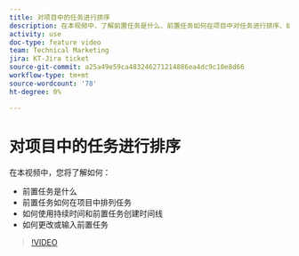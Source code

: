 ```yaml
---
title: 对项目中的任务进行排序
description: 在本视频中，了解前置任务是什么、前置任务如何在项目中对任务进行排序、如何使用持续时间和前置任务创建时间线、如何更改或输入前置任务
activity: use
doc-type: feature video
team: Technical Marketing
jira: KT-Jira ticket
source-git-commit: a25a49e59ca483246271214886ea4dc9c10e8d66
workflow-type: tm+mt
source-wordcount: '78'
ht-degree: 0%

---
```


# 对项目中的任务进行排序

在本视频中，您将了解如何：

* 前置任务是什么
* 前置任务如何在项目中排列任务
* 如何使用持续时间和前置任务创建时间线
* 如何更改或输入前置任务

>[!VIDEO](https://video.tv.adobe.com/v/335091/?quality=12&learn=on)